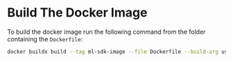 # Build The Docker Image

To build the docker image run the following command from the folder containing
the `Dockerfile`:

```sh
docker buildx build --tag ml-sdk-image --file Dockerfile --build-arg user=$(whoami) --build-arg uid=$(id -u) ..
```
